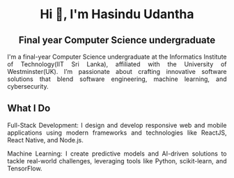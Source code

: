 
<h1 align="center">Hi 👋, I'm Hasindu Udantha</h1>
<h2 align="center">Final year Computer Science undergraduate</h2>

<p align="justify">I'm a final-year Computer Science undergraduate at the Informatics Institute of Technology(IIT Sri Lanka), affiliated with the University of Westminster(UK). I’m passionate about crafting innovative software solutions that blend software engineering, machine learning, and cybersecurity.</p>

<h2 align= "left">What I Do</h2>
<p align="justify">Full-Stack Development: I design and develop responsive web and mobile applications using modern frameworks and technologies like ReactJS, React Native, and Node.js.</p>
<p align="justify">Machine Learning: I create predictive models and AI-driven solutions to tackle real-world challenges, leveraging tools like Python, scikit-learn, and TensorFlow.</p>
